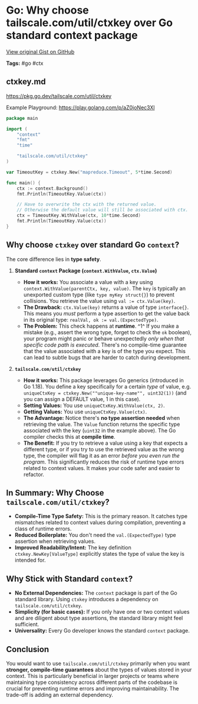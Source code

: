 # Go: Why choose tailscale.com/util/ctxkey over Go standard context package 

[View original Gist on GitHub](https://gist.github.com/Integralist/bcdd25e27bf1aed9437f8d67b14b6e9f)

**Tags:** #go #ctx

## ctxkey.md

https://pkg.go.dev/tailscale.com/util/ctxkey

Example Playground: https://play.golang.com/p/aZ0joNec3Xl

```go
package main

import (
	"context"
	"fmt"
	"time"

	"tailscale.com/util/ctxkey"
)

var TimeoutKey = ctxkey.New("mapreduce.Timeout", 5*time.Second)

func main() {
	ctx := context.Background()
	fmt.Println(TimeoutKey.Value(ctx))

	// Have to overwrite the ctx with the returned value.
	// Otherwise the default value will still be associated with ctx.
	ctx = TimeoutKey.WithValue(ctx, 10*time.Second)
	fmt.Println(TimeoutKey.Value(ctx))
}
```

## Why choose `ctxkey` over standard Go `context`?

The core difference lies in **type safety**.

1.  **Standard `context` Package (`context.WithValue`, `ctx.Value`)**

    -   **How it works:** You associate a value with a key using `context.WithValue(parentCtx, key, value)`. The `key` is typically an unexported custom type (like `type myKey struct{}`) to prevent collisions. You retrieve the value using `val := ctx.Value(key)`.
    -   **The Drawback:** `ctx.Value(key)` returns a value of type `interface{}`. This means you *must* perform a type assertion to get the value back in its original type: `realVal, ok := val.(ExpectedType)`.
    -   **The Problem:** This check happens at **runtime**. ^1^ If you make a mistake (e.g., assert the wrong type, forget to check the `ok` boolean), your program might panic or behave unexpectedly *only when that specific code path is executed*. There's no compile-time guarantee that the value associated with a key is of the type you expect. This can lead to subtle bugs that are harder to catch during development.

2.  **`tailscale.com/util/ctxkey`**

    -   **How it works:** This package leverages Go generics (introduced in Go 1.18). You define a key specifically for a certain *type* of value, e.g. `uniqueCtxKey = ctxkey.New(""unique-key-name"", uint32(1))` (and you can assign a DEFAULT value, 1 in this case).
    -   **Setting Values:** You use `uniqueCtxKey.WithValue(ctx, 2)`.
    -   **Getting Values:** You use `uniqueCtxKey.Value(ctx)`.
    -   **The Advantage:** Notice there's **no type assertion needed** when retrieving the value. The `Value` function returns the specific type associated with the key (`uint32` in the example above). The Go compiler checks this at **compile time**.
    -   **The Benefit:** If you try to retrieve a value using a key that expects a different type, or if you try to use the retrieved value as the wrong type, the compiler will flag it as an error *before you even run the program*. This significantly reduces the risk of runtime type errors related to context values. It makes your code safer and easier to refactor.

## In Summary: Why Choose `tailscale.com/util/ctxkey`?

-   **Compile-Time Type Safety:** This is the primary reason. It catches type mismatches related to context values during compilation, preventing a class of runtime errors.
-   **Reduced Boilerplate:** You don't need the `val.(ExpectedType)` type assertion when retrieving values.
-   **Improved Readability/Intent:** The key definition `ctxkey.NewKey[ValueType]` explicitly states the type of value the key is intended for.

## Why Stick with Standard `context`?

-   **No External Dependencies:** The `context` package is part of the Go standard library. Using `ctxkey` introduces a dependency on `tailscale.com/util/ctxkey`.
-   **Simplicity (for basic cases):** If you only have one or two context values and are diligent about type assertions, the standard library might feel sufficient.
-   **Universality:** Every Go developer knows the standard `context` package.

## Conclusion

You would want to use `tailscale.com/util/ctxkey` primarily when you want **stronger, compile-time guarantees** about the types of values stored in your context. This is particularly beneficial in larger projects or teams where maintaining type consistency across different parts of the codebase is crucial for preventing runtime errors and improving maintainability. The trade-off is adding an external dependency.

